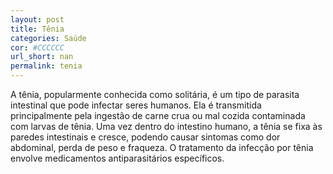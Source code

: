 ```yaml
---
layout: post
title: Tênia
categories: Saúde
cor: #CCCCCC
url_short: nan
permalink: tenia
---
```

A tênia, popularmente conhecida como solitária, é um tipo de parasita intestinal que pode infectar seres humanos. Ela é transmitida principalmente pela ingestão de carne crua ou mal cozida contaminada com larvas de tênia. Uma vez dentro do intestino humano, a tênia se fixa às paredes intestinais e cresce, podendo causar sintomas como dor abdominal, perda de peso e fraqueza. O tratamento da infecção por tênia envolve medicamentos antiparasitários específicos.
